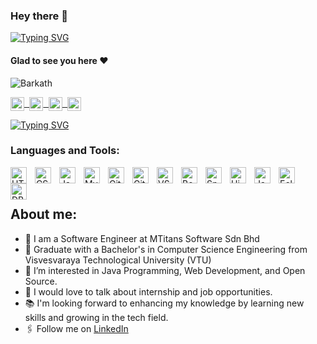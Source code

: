 ### Hey there :wave:

[![Typing SVG](https://readme-typing-svg.herokuapp.com?color=%2336BCF7&lines=This+is+Barkath+ulla)](https://git.io/typing-svg)
#### Glad to see you here :heart:

<p align="left">
  <img src="https://komarev.com/ghpvc/?username=shaik-barkath&label=Views&color=blue&style=plastic" alt="Barkath" />
</p>

<a href="https://www.linkedin.com/in/shaik-barkath/">
  <kbd>
    <img align="center" alt="Barkath's LinkedIn" width="22px" src="https://cdn-icons-png.flaticon.com/512/174/174857.png" />
  </kbd>
</a>
  
<a href="https://www.instagram.com/shaik_barkath_07/">
  <kbd>
    <img align="center" alt="Barkath's Instagram" width="22px" src="https://upload.wikimedia.org/wikipedia/commons/thumb/e/e7/Instagram_logo_2016.svg/2048px-Instagram_logo_2016.svg.png" />
  </kbd>
</a>
  
<a href="https://twitter.com/Barkath_says">
  <kbd>
    <img align="center" alt="Barkath's Twitter" width="22px" src="https://www.iconpacks.net/icons/2/free-twitter-logo-icon-2429-thumb.png" />
  </kbd>
</a>
 
<a href="https://t.me/Shaik_Barkath">
  <kbd>
    <img align="center" alt="Barkath's Telegram" width="22px" src="https://upload.wikimedia.org/wikipedia/commons/thumb/8/82/Telegram_logo.svg/768px-Telegram_logo.svg.png" />
  </kbd>
</a>
   
<br/>
   
[![Typing SVG](https://readme-typing-svg.herokuapp.com?color=%2336BCF7&lines=Let's+Connect)](https://git.io/typing-svg)
### Languages and Tools:

<img align="left" alt="HTML5" width="26px" src="https://cdn.jsdelivr.net/gh/devicons/devicon/icons/html5/html5-original.svg" style="padding-right:10px;" />
<img align="left" alt="CSS3" width="26px" src="https://cdn.jsdelivr.net/gh/devicons/devicon/icons/css3/css3-original.svg" style="padding-right:10px;" />
<img align="left" alt="Java" width="26px" src="https://cdn.jsdelivr.net/gh/devicons/devicon/icons/java/java-original.svg" style="padding-right:10px;" />
<img align="left" alt="MySQL" width="26px" src="https://cdn.jsdelivr.net/gh/devicons/devicon/icons/mysql/mysql-original.svg" style="padding-right:10px;" />
<img align="left" alt="Git" width="26px" src="https://cdn.jsdelivr.net/gh/devicons/devicon/icons/git/git-original.svg" style="padding-right:10px;" />
<img align="left" alt="GitHub" width="26px" src="https://cdn.jsdelivr.net/gh/devicons/devicon/icons/github/github-original.svg" style="padding-right:10px;" />
<img align="left" alt="VS Code" width="26px" src="https://cdn.jsdelivr.net/gh/devicons/devicon/icons/vscode/vscode-original.svg" style="padding-right:10px;" />
<img align="left" alt="Bootstrap" width="26px" src="https://cdn.jsdelivr.net/gh/devicons/devicon/icons/bootstrap/bootstrap-original.svg" style="padding-right:10px;" />
<img align="left" alt="Spring" width="26px" src="https://cdn.jsdelivr.net/gh/devicons/devicon/icons/spring/spring-original.svg" style="padding-right:10px;" />
<img align="left" alt="Hibernate" width="26px" src="https://cdn.jsdelivr.net/gh/devicons/devicon/icons/hibernate/hibernate-original.svg" style="padding-right:10px;" />
<img align="left" alt="JavaScript" width="26px" src="https://cdn.jsdelivr.net/gh/devicons/devicon/icons/javascript/javascript-original.svg" style="padding-right:10px;" />
<img align="left" alt="Eclipse" width="26px" src="https://cdn.jsdelivr.net/gh/devicons/devicon/icons/eclipse/eclipse-original.svg" style="padding-right:10px;" />
<img align="left" alt="DBeaver" width="26px" src="https://cdn.jsdelivr.net/gh/devicons/devicon/icons/dbeaver/dbeaver-original.svg" style="padding-right:10px;" />

<br />
<br />

## About me:

- 🏢 I am a Software Engineer at MTitans Software Sdn Bhd
- 🏫 Graduate with a Bachelor's in Computer Science Engineering from Visvesvaraya Technological University (VTU)
- 👀 I’m interested in Java Programming, Web Development, and Open Source.
- 💬 I would love to talk about internship and job opportunities.
- 📚 I'm looking forward to enhancing my knowledge by learning new skills and growing in the tech field.
- 🖇 Follow me on [LinkedIn](https://www.linkedin.com/in/shaik-barkath/)
